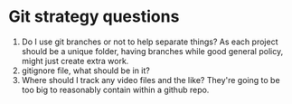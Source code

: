 # Git strategy questions
1. Do I use git branches or not to help separate things? As each project should be a unique folder, having branches while good general
   policy, might just create extra work.
2. gitignore file, what should be in it?
3. Where should I track any video files and the like? They're going to be too big to reasonably contain within a github repo.
